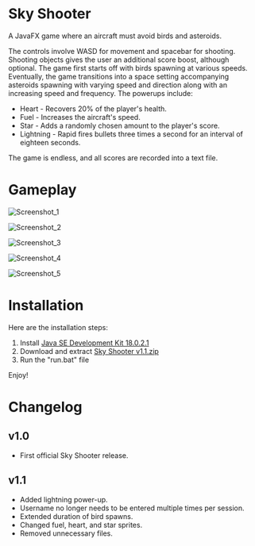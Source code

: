 # Sky Shooter
A JavaFX game where an aircraft must avoid birds and asteroids.

The controls involve WASD for movement and spacebar for shooting. Shooting objects gives the user an additional score boost, although optional. The game first starts off with birds spawning at various speeds. Eventually, the game transitions into a space setting accompanying asteroids spawning with varying speed and direction along with an increasing speed and frequency. The powerups include:

- Heart - Recovers 20% of the player's health.
- Fuel - Increases the aircraft's speed.
- Star - Adds a randomly chosen amount to the player's score.
- Lightning - Rapid fires bullets three times a second for an interval of eighteen seconds.

The game is endless, and all scores are recorded into a text file.

# Gameplay

![Screenshot_1](https://user-images.githubusercontent.com/110805848/227341422-82cec206-2d71-4ae0-a400-45d07d1a78ab.jpg)

![Screenshot_2](https://user-images.githubusercontent.com/110805848/227342173-0eb2c6d6-de72-4698-b423-954a8e21e80e.jpg)

![Screenshot_3](https://github.com/PranithVP/Sky-Shooter/assets/110805848/4b34b84e-f2bc-4656-8a59-133da3ca23e6)

![Screenshot_4](https://user-images.githubusercontent.com/110805848/227341536-1264b5cd-079b-4687-bfbc-0b45f11be5b6.jpg)

![Screenshot_5](https://github.com/PranithVP/Sky-Shooter/assets/110805848/5fc2a30b-e7a8-4476-bc8a-d6d908d50c47)

# Installation
Here are the installation steps:
1. Install [Java SE Development Kit 18.0.2.1](https://www.oracle.com/java/technologies/downloads/#jdk18-windows)
2. Download and extract [Sky Shooter v1.1.zip](https://github.com/PranithVP/Sky-Shooter/tree/main/downloads)
3. Run the "run.bat" file

Enjoy!

# Changelog

## v1.0

- First official Sky Shooter release.

## v1.1

- Added lightning power-up.
- Username no longer needs to be entered multiple times per session.
- Extended duration of bird spawns.
- Changed fuel, heart, and star sprites.
- Removed unnecessary files.
